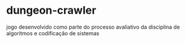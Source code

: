 # dungeon-crawler
 jogo desenvolvido como parte do processo avaliativo da disciplina de algoritmos e codificação de sistemas
